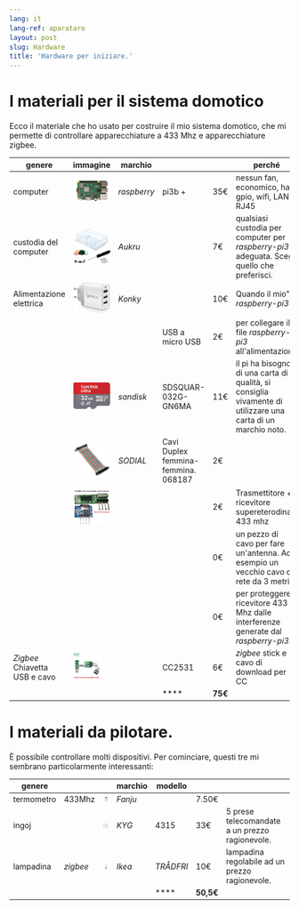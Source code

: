 ```yaml
---
lang: it
lang-ref: aparataro
layout: post
slug: Hardware
title: 'Hardware per iniziare.'
---
```

   
# I materiali per il sistema domotico

Ecco il materiale che ho usato per costruire il mio sistema domotico, che mi permette di controllare apparecchiature a 433 Mhz e apparecchiature zigbee.

|genere|immagine|marchio|||perché|
| --- | --- | --- | --- | --- | --- | 
|computer|![](/public/pi.jpg) | _raspberry_ |pi3b +| 35€ |nessun fan, economico, ha gpio, wifi, LAN RJ45|
|custodia del computer|![](/public/loĝejo.jpg) | _Aukru_ | | 7€ |qualsiasi custodia per computer per _raspberry-pi3_ adeguata. Scegli quello che preferisci.|
|Alimentazione elettrica|![](/public/elektroprovizo.jpg) | _Konky_ | | 10€ |Quando il mio" _raspberry-pi3_ "|
||  |  |USB a micro USB| 2€ |per collegare il file _raspberry-pi3_ all'alimentazione|
||![](/public/SD.jpg) | _sandisk_ | SDSQUAR-032G-GN6MA | 11€ |il pi ha bisogno di una carta di qualità, si consiglia vivamente di utilizzare una carta di un marchio noto.|
||![](/public/dupont.jpg) | _SODIAL_ |Cavi Duplex femmina-femmina. 068187| 2€||
||![](/public/dissendilo-ricevilo-433Mhz.jpg) | || 2€ |Trasmettitore + ricevitore supereterodina 433 mhz|
|| | || 0€ |un pezzo di cavo per fare un'antenna. Ad esempio un vecchio cavo di rete da 3 metri.|
|| | || 0€ |per proteggere il ricevitore 433 Mhz dalle interferenze generate dal _raspberry-pi3_.|
|  _Zigbee_ Chiavetta USB e cavo|![](/public/cc2531+kablo.jpg) |  | CC2531|6€ | _zigbee_ stick e cavo di download per CC|
| | | | **** | **75€** | 



# I materiali da pilotare.

È possibile controllare molti dispositivi. Per cominciare, questi tre mi sembrano particolarmente interessanti:

|genere|||marchio|modello|||
| --- | --- | --- | --- | --- | --- | --- |
| termometro |433Mhz| ![](/public/fanju.jpeg)| _Fanju_ || 7.50€||
| ingoj ||![](/public/KYG.jpg)| _KYG_ | 4315 | 33€ |5 prese telecomandate a un prezzo ragionevole.|
|lampadina| _zigbee_ |![](/public/tradfri.jpg)| _Ikea_ | _TRÅDFRI_| 10€ |lampadina regolabile ad un prezzo ragionevole.|
| | | | | **** | **50,5€** | |

